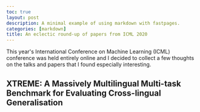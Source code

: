 ```yaml
---
toc: true
layout: post
description: A minimal example of using markdown with fastpages.
categories: [markdown]
title: An eclectic round-up of papers from ICML 2020
---
```


This year's International Conference on Machine Learning (ICML) conference was held entirely online and I decided to collect a few thoughts on the talks and papers that I found especially interesting.

## XTREME: A Massively Multilingual Multi-task Benchmark for Evaluating Cross-lingual Generalisation
